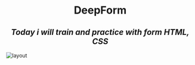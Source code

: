 <h1 align="center">DeepForm</h1>
<h2 align="center"><i>Today i will train and practice with form HTML, CSS</i></h2>
<img src="https://i.ibb.co/M9JpZZy/Screenshot-1.jpg" alt="layout" align="center">
